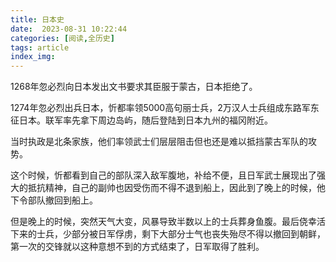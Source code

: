 ```yaml
---
title: 日本史
date:  2023-08-31 10:22:44
categories: [阅读,全历史]
tags: article
index_img: 
---
```

1268年忽必烈向日本发出文书要求其臣服于蒙古，日本拒绝了。

1274年忽必烈出兵日本，忻都率领5000高句丽士兵，2万汉人士兵组成东路军东征日本。联军率先拿下周边岛屿，随后登陆到日本九州的福冈附近。

当时执政是北条家族，他们率领武士们层层阻击但也还是难以抵挡蒙古军队的攻势。

这个时候，忻都看到自己的部队深入敌军腹地，补给不便，且日军武士展现出了强大的抵抗精神，自己的副帅也因受伤而不得不退到船上，因此到了晚上的时候，他下令部队撤回到船上。

但是晚上的时候，突然天气大变，风暴导致半数以上的士兵葬身鱼腹。最后侥幸活下来的士兵，少部分被日军俘虏，剩下大部分士气也丧失殆尽不得以撤回到朝鲜，第一次的交锋就以这种意想不到的方式结束了，日军取得了胜利。
